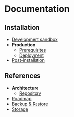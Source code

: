 # Documentation

## Installation

- [Development sandbox](./installation/development-sandbox.md)
- **Production**
  - [Prerequisites](./installation/production/prerequisites.md)
  - [Deployment](./installation/production/deployment.md)
- [Post-installation](./installation/post-installation.md)

## References

- **Architecture**
  - [Repository](./references/architecture/repository.md)
- [Roadmap](./references/roadmap.md)
- [Backup & Restore](./references/backup-restore.md)
- [Storage](./references/storage.md)
